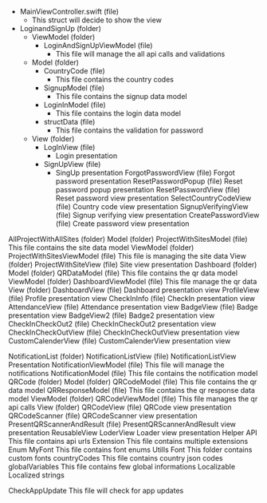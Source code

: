 - MainViewController.swift (file)
  - This struct will decide to show the view
- LoginandSignUp (folder)
  - ViewModel (folder)
    - LoginAndSignUpViewModel (file)
      - This file will manage the all api calls and validations
  - Model (folder)
    - CountryCode (file)
      - This file contains the country codes
    - SignupModel (file)
      - This file contains the signup data model
    - LoginInModel (file)
      - This file contains the login data model
    - structData (file)
      - This file contains the validation for password
  - View (folder)
    - LogInView (file)
      - Login presentation
    - SignUpView (file)
      - SingUp presentation
ForgotPasswordView (file)
Forgot password presentation
ResetPasswordPopup (file)
Reset password popup presentation
ResetPasswordView (file)
Reset password view presentation
SelectCountryCodeView (file)
Country code view presentation
SignupVerifyingView (file)
Signup verifying view presentation
CreatePasswordView (file)
Create password view presentation










AllProjectWithAllSites (folder)
Model (folder)
ProjectWithSitesModel (file)
This file contains the site data model 
ViewModel (folder)
ProjectWithSitesViewModel (file)
This file is managing the site data
View (folder)
ProjectWithSiteView (file)
Site view presentation 
Dashboard (folder)
Model (folder)
QRDataModel (file)
This file contains the qr data model 
ViewModel (folder)
DashboardViewModel (file)
This file manage the qr data 
View (folder)
DashboardView (file)
Dashboard presentation view 
ProfileView (file)
Profile presentation view 
CheckInInfo (file)
CheckIn presentation view 
AttendanceView (file)
Attendance presentation view 
BadgeView (file)
Badge presentation view 
BadgeView2 (file)
Badge2 presentation view 
CheckInCheckOut2 (file)
CheckInCheckOut2 presentation view 
CheckInCheckOutView (file)
CheckInCheckOutView presentation view 
CustomCalenderView (file)
CustomCalenderView presentation view 


NotificationList (folder)
NotificationListView (file)
NotificationListView Presentation
NotificationViewModel (file)
This file will manage the notifications
NotificationModel (file)
This file contains the notification model 
QRCode (folder)
Model (folder)
QRCodeModel (file)
This file contains the qr data model 
QRResponseModel (file)
This file contains the qr response data model 
ViewModel (folder)
QRCodeViewModel (file)
This file manages the qr api calls
View (folder)
QRCodeView (file)
QRCode view presentation
QRCodeScanner (file)
QRCodeScanner view presentation
PresentQRScannerAndResult (file)
PresentQRScannerAndResult view presentation
ReusableView
LoderView
Loader view presentation
Helper
API
This file contains api urls
Extension
This file contains multiple extensions
Enum
MyFont
This file contains font enums
Utills
Font
This folder contains custom fonts
countryCodes 
This file contains country json codes 
globalVariables
This file contains few global informations
Localizable
Localized strings

CheckAppUpdate
This file will check for app updates

